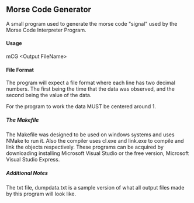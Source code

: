 ## Morse Code Generator
A small program used to generate the morse code "signal" used by the Morse Code Interpreter Program.

#### Usage

mCG &lt;Output FileName&gt;

#### File Format

The program will expect a file format where each line has two decimal numbers. The first being the time that the data was observed, and the second being the value of the data.

For the program to work the data MUST be centered around 1.

##### The Makefile

The Makefile was designed to be used on windows systems and uses NMake to run it. Also the compiler uses cl.exe and link.exe to compile and link the objects respectively. These programs can be acquired by downloading installing Microsoft Visual Studio or the free version, Microsoft Visual Studio Express.

##### Additional Notes

The txt file, dumpdata.txt is a sample version of what all output files made by this program will look like.